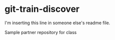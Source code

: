 # git-train-discover

I'm inserting this line in someone else's readme file.

Sample partner repository for class
